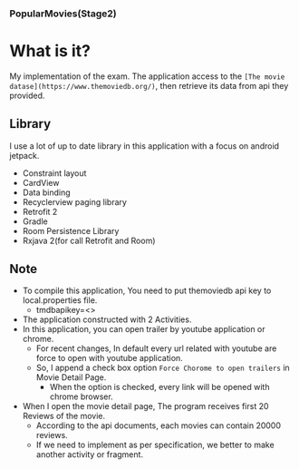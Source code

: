 ### PopularMovies(Stage2)

What is it?
============

My implementation of the exam. 
The application access to the `[The movie datase](https://www.themoviedb.org/)`,
then retrieve its data from api they provided.

Library
------------

I use a lot of up to date library in this application 
with a focus on android jetpack.

+ Constraint layout
+ CardView
+ Data binding
+ Recyclerview paging library
+ Retrofit 2
+ Gradle
+ Room Persistence Library
+ Rxjava 2(for call Retrofit and Room)

Note
------------

+ To compile this application, You need to put themoviedb api key to local.properties file.
    + tmdbapikey=<<your tmdb api key here>>
+ The application constructed with 2 Activities.
+ In this application, you can open trailer by youtube application or chrome.
    + For recent changes, In default every url related with youtube are force to open with youtube application.
    + So, I append a check box option `Force Chorome to open trailers` in Movie Detail Page.
        + When the option is checked, every link will be opened with chrome browser.
+ When I open the movie detail page, The program receives first 20 Reviews of the movie.
    + According to the api documents, each movies can contain 20000 reviews.
    + If we need to implement as per specification, we better to make another activity or fragment.
 
